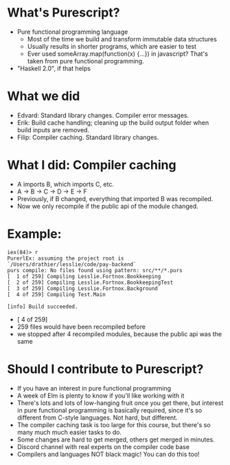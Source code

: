 # What's Purescript?
- Pure functional programming language
  - Most of the time we build and transform immutable data structures
  - Usually results in shorter programs, which are easier to test
  - Ever used someArray.map(function(x) {...}) in javascript? That's taken from pure functional programming.
- "Haskell 2.0", if that helps

# What we did
- Edvard: Standard library changes. Compiler error messages. 
- Erik: Build cache handling; cleaning up the build output folder when build inputs are removed.
- Filip: Compiler caching. Standard library changes.

# What I did: Compiler caching
- A imports B, which imports C, etc.
- A -> B -> C -> D -> E -> F
- Previously, if B changed, everything that imported B was recompiled.
- Now we only recompile if the public api of the module changed.

# Example:
```
iex(84)> r
PurerlEx: assuming the project root is `/Users/drathier/lesslie/code/pay-backend`
purs compile: No files found using pattern: src/**/*.purs
[  1 of 259] Compiling Lesslie.Fortnox.Bookkeeping
[  2 of 259] Compiling Lesslie.Fortnox.BookkeepingTest
[  3 of 259] Compiling Lesslie.Fortnox.Background
[  4 of 259] Compiling Test.Main

[info] Build succeeded.
```
- [  4 of 259]
- 259 files would have been recompiled before
- we stopped after 4 recompiled modules, because the public api was the same

# Should I contribute to Purescript?
- If you have an interest in pure functional programming
- A week of Elm is plenty to know if you'll like working with it 
- There's lots and lots of low-hanging fruit once you get there, but interest in pure functional programming is basically required, since it's so different from C-style languages. Not hard, but different.
- The compiler caching task is too large for this course, but there's so many much much easier tasks to do.
- Some changes are hard to get merged, others get merged in minutes.
- Discord channel with real experts on the compiler code base
- Compilers and languages NOT black magic! You can do this too!
